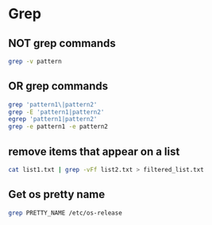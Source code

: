 # Grep

## NOT grep commands
```bash
grep -v pattern
```

## OR grep commands
```bash
grep 'pattern1\|pattern2'
grep -E 'pattern1|pattern2'
egrep 'pattern1|pattern2'
grep -e pattern1 -e pattern2
```

## remove items that appear on a list
```bash
cat list1.txt | grep -vFf list2.txt > filtered_list.txt
```

## Get os pretty name
```bash
grep PRETTY_NAME /etc/os-release
```
